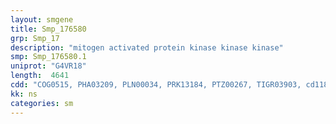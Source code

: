 ```yaml
---
layout: smgene
title: Smp_176580
grp: Smp_17
description: "mitogen activated protein kinase kinase kinase"
smp: Smp_176580.1
uniprot: "G4VR18"
length:  4641
cdd: "COG0515, PHA03209, PLN00034, PRK13184, PTZ00267, TIGR03903, cd11876, cd14061, cl17036, cl21453, pfam00018, pfam07714, smart00219, smart00326"
kk: ns
categories: sm
---
```

